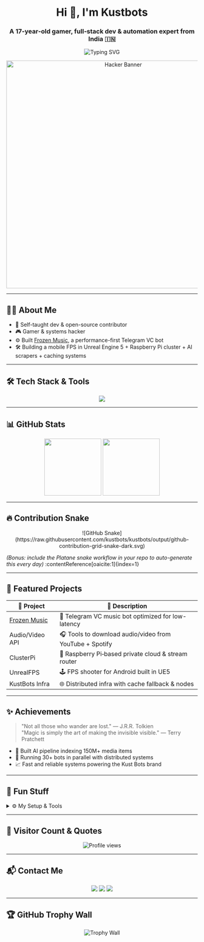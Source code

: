 <h1 align="center">Hi 👋, I'm Kustbots</h1>
<h3 align="center">A 17‑year‑old gamer, full‑stack dev & automation expert from India 🇮🇳</h3>

<p align="center">
  <img src="https://readme-typing-svg.demolab.com?font=Fira+Code&weight=600&size=24&pause=1000&color=F7971E&center=true&vCenter=true&width=435&lines=Passionate+about+code+%F0%9F%92%BB;Loves+automation+and+AI+%E2%9C%A8;Building+cool+stuff+24%2F7+%F0%9F%9A%80;Let's+connect+and+create+magic+%E2%9C%A8" alt="Typing SVG" />
</p>

<p align="center">
  <img src="https://media.giphy.com/media/xT4uQulxzV39haRFjG/giphy.gif" alt="Hacker Banner" width="600"/>
</p>

---

## 🧑‍💻 About Me

- 🧠 Self-taught dev & open-source contributor  
- 🎮 Gamer & systems hacker  
- ⚙️ Built [Frozen Music](https://t.me/vcmusiclubot?start=true), a performance-first Telegram VC bot  
- 🛠️ Building a mobile FPS in Unreal Engine 5 + Raspberry Pi cluster + AI scrapers + caching systems  

---

## 🛠️ Tech Stack & Tools

<p align="center">
  <img src="https://skillicons.dev/icons?i=python,js,nodejs,react,nextjs,html,css,tailwind,flask,git,github,linux,bash,vscode,vercel,cloudflare,cpp,docker,redis,kubernetes" />
</p>

---

## 📊 GitHub Stats

<p align="center">
  <img src="https://github-readme-stats.vercel.app/api?username=kustbots&show_icons=true&theme=radical&hide=stars" height="150" />
  <img src="https://github-readme-stats.vercel.app/api/top-langs/?username=kustbots&layout=donut&theme=radical" height="150" />
</p>

---

## 🔥 Contribution Snake

<p align="center">
  ![GitHub Snake](https://raw.githubusercontent.com/kustbots/kustbots/output/github-contribution-grid-snake-dark.svg)
</p>

*(Bonus: include the Platane snake workflow in your repo to auto-generate this every day)* :contentReference[oaicite:1]{index=1}

---

## 🚀 Featured Projects

| 🔧 Project | 🌟 Description |
|----------|----------------|
| [Frozen Music](https://github.com/kustbots/frozenvcmusicbot) | 🎵 Telegram VC music bot optimized for low-latency |
| Audio/Video API | 🎧 Tools to download audio/video from YouTube + Spotify |
| ClusterPi | 🔌 Raspberry Pi‑based private cloud & stream router |
| UnrealFPS | 🕹️ FPS shooter for Android built in UE5 |
| KustBots Infra | 🌐 Distributed infra with cache fallback & nodes |

---

## ✨ Achievements

> "Not all those who wander are lost." — J.R.R. Tolkien  
> "Magic is simply the art of making the invisible visible." — Terry Pratchett  

- 🥇 Built AI pipeline indexing 150M+ media items  
- 🔁 Running 30+ bots in parallel with distributed systems  
- 📈 Fast and reliable systems powering the Kust Bots brand  

---

## 🧩 Fun Stuff

<details>
  <summary>⚙️ My Setup & Tools</summary>
  - 👾 PC: i5‑12400F, RTX 3080 Ti, Linux & WSL2  
  - 🧠 Cluster: 35× Raspberry Pi, Flask & Redis  
  - 🛰️ CDN: Cloudflare Workers, Vercel, Render  
  - ⚙️ CI: GitHub Actions for auto‑deploy & updates  
  - 🔐 Ethical hacking & backend debugging  
</details>

---

## 👣 Visitor Count & Quotes

<p align="center">
  <img src="https://komarev.com/ghpvc/?username=kustbots&label=🔥%20Profile%20views&color=brightgreen&style=for-the-badge" alt="Profile views" />
</p>

---

## 📬 Contact Me

<p align="center">
  <a href="https://t.me/KustDev"><img src="https://img.shields.io/badge/Telegram-%40KustDev-2CA5E0?style=for-the-badge&logo=telegram" /></a>
  <a href="mailto:kustbots@gmail.com"><img src="https://img.shields.io/badge/Gmail-kustbots%40gmail.com-red?style=for-the-badge&logo=gmail" /></a>
  <a href="https://github.com/kustbots"><img src="https://img.shields.io/badge/GitHub-kustbots-black?style=for-the-badge&logo=github" /></a>
</p>

---

## 🏆 GitHub Trophy Wall

<p align="center">
  <img src="https://github-profile-trophy.vercel.app/?username=kustbots&theme=radical&no-frame=true&no-bg=true&margin-w=10" alt="Trophy Wall" />
</p>

